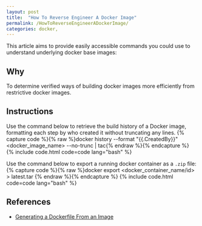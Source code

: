 ```yaml
---
layout: post
title:  "How To Reverse Engineer A Docker Image" 
permalink: /HowToReverseEngineerADockerImage/
categories: docker, 
---
```


This article aims to provide easily accessible commands you could use to understand underlying docker base images: 

## **Why**

To determine verified ways of building docker images more efficiently from restrictive docker images.

## **Instructions**

Use the command below to retrieve the build history of a Docker image, formatting each step by who created it without truncating any lines.
{% capture code %}{% raw %}docker history --format "{{.CreatedBy}}" <docker_image_name> --no-trunc | tac{% endraw %}{% endcapture %}
{% include code.html code=code lang="bash" %}

Use the command below to export a running docker container as a `.zip` file:
{% capture code %}{% raw %}docker export <docker_container_name/id> > latest.tar
{% endraw %}{% endcapture %}
{% include code.html code=code lang="bash" %}

## **References**

- [Generating a Dockerfile From an Image](https://www.baeldung.com/ops/dockerfile-image-generate)
